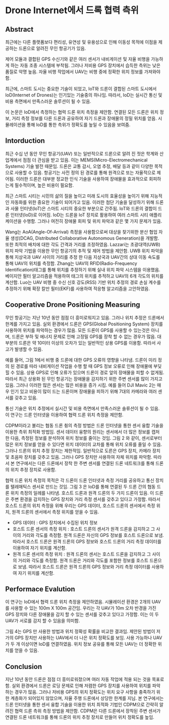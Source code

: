 # Drone Internet에서 드록 협력 측위

## Abstract
최근에는 다른 플랫폼보다 편리성, 유연성 및 유용성으로 인해 이동성 목적에 이점을 제공하는 드론으로 알려진 무인 항공기가 있음.

제어 모듈과 결합된 GPS 수신기와 같은 여러 센서가 내비게이션 및 자율 비행을 가능하게 하는 자동 조종 시스템에 부착됨. 그러나 저비용 GPS 장치에서 습득한 측위는 낮은 품질로 악명 높음. 자율 비행 작업에서 UAV는 비행 중에 정확한 위치 정보를 가져와야 함. 

최근에, 스마트 도시는 중요한 기술이 되었고, IoT와 드론이 결합된 스마트 도시에서 IoD(Internet of Drones)는 인기있는 기술중의 하나임. 따라서, IoD는 실시간 통신 및 비용 측면에서 만족스러운 솔루션이 될 수 있음.

이 논문은 IoD에서 측정하는 협력 드론 위치 측정을 제안함. 연결된 모든 드론은 위치 정보, 거리 측정 정보를 다른 드론과 공유하여 자기 드론과 장애물의 정밀 위치를 얻음. 시뮬레이션을 통해 IoD를 통한 측위가 정확도를 높일 수 있음을 보여줌.

## Intorduction
최근 수십 년 동안 무인 항공기(UAV) 또는 일반적으로 드론으로 알려 진 젓은 학계와 산업계에서 점점 더 관심을 받고 있음. 이는 MEMS(Micro-Electromechanical Systems) 기술 발전 때문임. 드론은 교통 감시, 오염 추정, 배달 등과 같이 다양한 목적으로 사용할 수 있음. 항공기는 사전 정의 된 경로를 통해 원격으로 또는 자율적으로 제어됨. 이러한 드론은 대부분 정교한 인식 기술을 사용하여 장애물을 효과적으로 회피하는게 필수적이며, 높은 비용이 필요함.

최근 스마트 시티는 시민의 삶의 질을 높이고 미래 도시의 효율성을 높이기 위해 지능적인 자동화를 위한 중요한 기술이 되어가고 있음. 이러한 첨단 기술을 달성하기 위해 드론과 사물 인터넷(IoT)은 스마트 시티의 중요한 부분으로 간주됨. IoT와 드론의 결합이 드론 인터넷(IoD)로 이어짐. IoD는 드론을 IoT 장치로 활용하여 여러 스마트 시티 애플리케이션을 수행함. 그러나 여전히 장애물 회피 및 위치 파악과 같은 몇 가지 문제가 있음.

Wang는 AoA(Angle-Of-Arrival) 측정을 사용함으로써 대상을 찾기위한 분산 협업 자율 생성(DCAG, Distributed Collaborative Autonomous Generation)을 개발함. 또한 최적의 배치에 대한 각도 간격과 거리를 조정하였음. Lazzari는 초광대역(UWB) 위치 파악 기법을 이용한 무인 항공기의 추적 및 제어 방법을 제안함. UWB 위치 파악을 통해 지상국과 UAV 사이의 거리를 추정 한 다음 지상국과 UAV간의 상대 이동 속도를 통해 UAV의 위치를 측정함. Zhang는 UAV의 RFID(Radio-Frequency Identification)태그를 통해 위치를 추정하기 위해 실내 위치 파악 시스템을 이용했음. 베이지안 필터 알고리즘을 적용하여 태그의 위치를 추적하고 UAV의 6개 각도의 위치를 계산함. Luo는 UAV 비행 중 수신 신호 강도(RSS) 기반 위치 추정의 경로 손실 계수를 추정하기 위해 확장 칼만 필터(EKF)를 사용하여 적응형 알고리즘을 고안하였음.

## Cooperative Drone Positioning Measuring
무인 항공기는 지난 10년 동안 점점 더 흥미로워지고 있음. 그러나 위치 추정은 드론에서 한계를 가지고 있음. 실외 환경에서 드론은 GPS(Global Positioning System) 장치를 사용하여 위치를 파악하는 경우가 많음. 모든 드론이 GPS를 사용할 수 있는것은 아니며, 드론은 부하 및 에너지 문제로 인해 고정밀 GPS를 장착 할 수 없는 경우가 많음. 대부분의 드론은 약 10미터 이상의 오차가 있는 일반적인 상용 GPS를 이용함. 따라서 사고가 발생할 수 있음.

예를 들어, 그림 1에서 비행 중 드론에 대한 GPS 오류의 영향을 나타냄. 드론이 미리 정의 된 경로를 따라 내비게이션 작업을 수행 할 때 GPS 정보 오류로 인해 장애물에 부딪 힐 수 있음. 상용 GPS로 인해 오류가 있으며 드론이 경로 앞의 장애물을 피할 수 없게됨. 따라서 최근 상용화 된 무인 항공기는 장애물을 감지하기 위한 주변 센서를 많이 가지고 있음. 그러나 이러한 많은 센서는 많은 비용을 증가 시킴. 예를 들어 DJI Mavic 2는 매우 인기 있고 비용이 많이 드는 드론이며 장애물을 피하기 위해 7대의 카메라와 여러 센서를 갖추고 있음.

통신 기술은 위치 추정에서 실시간 및 비용 측면에서 만족스러운 솔류션이 될 수 있음. 이 연구는 드론 인터넷을 이용하여 협력 드론 위치 측정을 제안함.

CDPM이라고 불리는 협동 드론 췽의 측정 방법은 드론 인터넷을 통한 센서 융합 기술을 이용한 측위 최적화 방법임. 센서 데이터 융향의 원리는 센서에서 더 많은 정보를 캡처 한 다음, 측정된 정보를 분석하여 위치 정보를 줄이는 것임. 그림 2 와 같이, 센서로부터 많은 위치 정보를 얻을 수 있다면 위치 데이터의 교차를 통해 위치 오류를 줄일 수 있음. 그러나 드론의 위치 추정 장치는 제한적임. 일반적으로 도른은 GPS 장치, 카메라 장치 및 초음파 장치를 갖추고 있음. 그러나 GPS 장치만 사용하여 자체 위치를 파악함. 따라서 본 연구에서는 다른 드론에서 장착 한 주변 센서를 연결된 드론 네트워크를 통해 드론의 위치 추정 장치로 사용함.

협력 드론 위치 측정의 목적은 각 드론이 드론 인터넷과 측정 거리를 공유하고 통신 장치를 텔레매틱스 센서로 만드는 것임. 그림 3 은 IoD를 통해 연결된 두 드론 간의 협동 드론 위치 측정의 일례를 나타냄. 호스트 드론과 원격 드론의 두 가지 드론이 있음. 이 드론은 주변 환경을 감지하는 GPS 장치와 거리 측정 센서를 갖추고 있다고 가정함. 따라서 호스트 드론의 위치 측정을 위해 우리는 GPS 데이터, 호스트 드론의 센서에서 측정 위치, 원격 드론의 센서에서 측정 위치를 얻을 수 있음. 

* GPS 데이터 : GPS 장치에서 수집된 위치 정보
* 호스트 드론 센서의 측정 위치 : 호스트 드론의 센서가 원격 드론을 감지하고 그 사이의 거리와 각도를 측정함. 원격 드론은 자신의 GPS 정보를 호스트 드론으로 보냄. 따라서 호스트 드론은 원격 드론의 GPS 정보와 호스트 드론의 거리 측정 데이터를 이용하여 자기 위치를 계산함.
* 원격 드론 센서의 측정 위치 : 원격 드론의 센서는 호스트 드론을 감지하고 그 사이의 거리와 각도를 측정함. 원격 드론은 거리와 각도를 포함한 정보를 호스트 드론으로 보냄. 따라서 호스트 드론은 원격 드론의 GPS 정보와 거리 측정 데이터를 사용하여 자기 위치를 계산함.

## Performace Evalution
이 연구는 IoD에서 협력 드론 위치 측정을 제안하였음. 시뮬레이션 환경은 2개의 UAV를 사용할 수 있는 100m X 100m 공간임. 우리는 각 UAV가 10m 오차 반경을 가진 GPS 장치와 다른 장애물을 감지 할 수 있는 센서를 갖추고 있다고 가정함. 이는 이 두 UAV가 서로를 감지 할 수 있음을 의미함.

그림 4는 GPS 만 사용한 방법과 위치 정확성 확률을 비교한 결과임. 제안된 방법이 저가의 GPS 장치만 사용하는 UAV에서 더 나은 위치 정확도를 보임. 사용 가능하나 UAV가 두 개 이상이면 IoD를 연결하였음. 위치 정보 공유를 통해 모든 UAV는 더 정확한 위치를 얻을 수 있음.

## Conclusion
지난 10년 동안 드론은 점점 더 흥미로워졌으며 여러 자동 작업에 적용 되는 것을 목표로함. 실외 환경에서 드론은 로딩 문제로 인해 저렴한 GPS 장치를 사용하여 위치를 파악하는 경우가 많음. 그러나 저비용 GPS의 위치 정확도는 위치 요구 사항을 충족하기 위한 계층화가 되어있지 않았으며, 자율 주행 드론에서 상당한 한계를 지님. 본 연구에서는 드론 인터넷을 통한 센서 융합 기술을 이용한 위치 최적화 기법인 CDPM으로 간략히 알려진 협력 드론 측위 측정 방법을 제안함. CDPM은 다른 드론에서 장착된 주변 센서가 연결된 드론 네트워크를 통해 드론의 위치 추정 장치로 만들어 위치 정확도를 높임.
